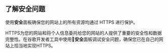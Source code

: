 <!-- toc -->

## 了解安全问题

使用**安全**面板确保您的网站上的所有资源均通过 HTTPS 进行保护。

HTTPS为您的网站和将个人信息委托给您的网站的人提供了重要的安全性和数据完整性。在谷歌开发者工具中使用**安全**面板调试安全问题，确保您已在自己的网站上恰当地实现HTTPS。

